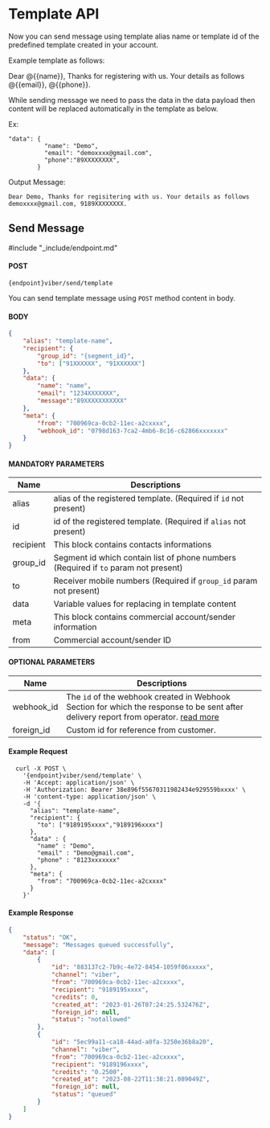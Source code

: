 # Template API

Now you can send message using template alias name or template id of the predefined template created in your account.

Example template as follows:

Dear @{{name}}, Thanks for registering with us. Your details as follows @{{email}}, @{{phone}}.

While sending message we need to pass the data in the data payload then content will be replaced automatically in the template as below.

Ex: 
```
"data": {
          "name": "Demo",
          "email": "demoxxxx@gmail.com",
          "phone":"89XXXXXXXX",
        }
```
Output Message: 

```Dear Demo, Thanks for regisitering with us. Your details as follows demoxxxx@gmail.com, 9189XXXXXXXX.```

## Send Message
#include "_include/endpoint.md"

#### POST

```
{endpoint}viber/send/template
```

You can send template message using `POST` method content in body.

#### BODY

```json
{
    "alias": "template-name",
    "recipient": {
        "group_id": "{segment_id}",
        "to": ["91XXXXXX", "91XXXXXX"]
    },
    "data": {
        "name": "name",
        "email": "1234XXXXXXX",
        "message":"89XXXXXXXXXXX"
    },
    "meta": {
        "from": "700969ca-0cb2-11ec-a2cxxxx",
        "webhook_id": "0798d163-7ca2-4mb6-8c16-c62866xxxxxxx"
    }
}
```

#### MANDATORY PARAMETERS

| Name        | Descriptions                                                                                           |
| ----------- | ------------------------------------------------------------------------------------------------------ |
| alias       | alias of the registered template. (Required if `id` not present)                                         |
| id          | id of the registered template. (Required if `alias` not present)                                         |
| recipient   |	This block contains contacts informations                                                                |
| group_id    |	Segment id which contain list of phone numbers (Required if `to` param not present)                      |
| to	        | Receiver mobile numbers (Required if `group_id` param not present)                                             |
| data        | Variable values for replacing in template content                                                       |
| meta        | This block contains commercial account/sender information                                                         |
| from        | Commercial account/sender ID                                                       |

#### OPTIONAL PARAMETERS

| Name       | Descriptions                                                                                                                                                            |
| ---------- | ----------------------------------------------------------------------------------------------------------------------------------------------------------------------- 
| webhook_id | The `id` of the webhook created in Webhook Section for which the response to be sent after delivery report from operator. [read more](/docs/{version}/viber/webhooks) |                                                                                         |
| foreign_id     | Custom id for reference from customer.|

#### Example Request

```
  curl -X POST \
    '{endpoint}viber/send/template' \
    -H 'Accept: application/json' \
    -H 'Authorization: Bearer 38e896f55670311982434e929559bxxxx' \
    -H 'content-type: application/json' \
    -d '{
      "alias": "template-name",
      "recipient": {
        "to": ["9189195xxxx","9189196xxxx"]
      },
      "data" : {
        "name" : "Demo",
        "email" : "Demo@gmail.com",
        "phone" : "8123xxxxxxx"
      },
      "meta": {
        "from": "700969ca-0cb2-11ec-a2cxxxx"
      }
    }'
```

#### Example Response

```json
{
    "status": "OK",
    "message": "Messages queued successfully",
    "data": [
        {
            "id": "883137c2-7b9c-4e72-8454-1059f06xxxxx",
            "channel": "viber",
            "from": "700969ca-0cb2-11ec-a2cxxxx",
            "recipient": "9189195xxxx",
            "credits": 0,
            "created_at": "2023-01-26T07:24:25.532476Z",
            "foreign_id": null,
            "status": "notallowed"
        },
        {
            "id": "5ec99a11-ca18-44ad-a0fa-3250e36b8a20",
            "channel": "viber",
            "from": "700969ca-0cb2-11ec-a2cxxxx",
            "recipient": "9189196xxxx",
            "credits": "0.2500",
            "created_at": "2023-08-22T11:38:21.089049Z",
            "foreign_id": null,
            "status": "queued"
        }
    ]
}
```
